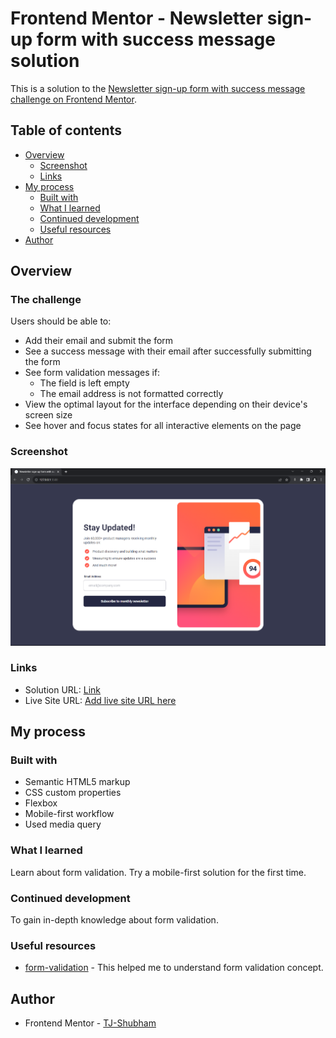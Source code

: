 # Frontend Mentor - Newsletter sign-up form with success message solution

This is a solution to the [Newsletter sign-up form with success message challenge on Frontend Mentor](https://www.frontendmentor.io/challenges/newsletter-signup-form-with-success-message-3FC1AZbNrv).

## Table of contents

- [Overview](#overview)
  - [Screenshot](#screenshot)
  - [Links](#links)
- [My process](#my-process)
  - [Built with](#built-with)
  - [What I learned](#what-i-learned)
  - [Continued development](#continued-development)
  - [Useful resources](#useful-resources)
- [Author](#author)


## Overview

### The challenge

Users should be able to:

- Add their email and submit the form
- See a success message with their email after successfully submitting the form
- See form validation messages if:
  - The field is left empty
  - The email address is not formatted correctly
- View the optimal layout for the interface depending on their device's screen size
- See hover and focus states for all interactive elements on the page

### Screenshot

![](./assets/images/newsletter-screenshot.png)


### Links

- Solution URL: [Link](https://github.com/TJ-Shubham/newsletter-sign-up-with-success-message)
- Live Site URL: [Add live site URL here](https://your-live-site-url.com)

## My process

### Built with

- Semantic HTML5 markup
- CSS custom properties
- Flexbox
- Mobile-first workflow
- Used media query


### What I learned

Learn about form validation. Try a mobile-first solution for the first time.

### Continued development

To gain in-depth knowledge about form validation.

### Useful resources

- [form-validation](https://developer.mozilla.org/en-US/docs/Web/API/ValidityState) - This helped me to understand form validation concept.


## Author

- Frontend Mentor - [TJ-Shubham](https://www.frontendmentor.io/profile/TJ-Shubham)